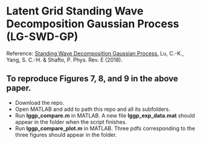 # Latent Grid Standing Wave Decomposition Gaussian Process (LG-SWD-GP)

Reference: [Standing Wave Decomposition Gaussian Process.](https://arxiv.org/abs/1803.03666)
Lu, C.-K., Yang, S. C.-H. & Shafto, P. Phys. Rev. E (2018).

## To reproduce Figures 7, 8, and 9 in the above paper.
* Download the repo.
* Open MATLAB and add to path this repo and all its subfolders.
* Run **lggp_compare.m** in MATLAB. A new file **lggp_exp_data.mat** should appear in the folder when the script finishes.
* Run **lggp_compare_plot.m** in MATLAB. Three pdfs corresponding to the three figures should appear in the folder.
